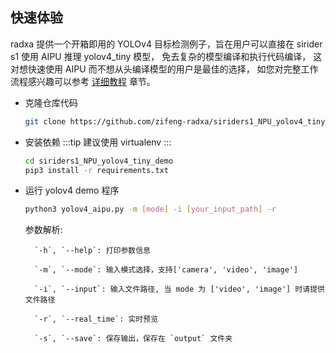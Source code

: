 ## 快速体验
radxa 提供一个开箱即用的 YOLOv4 目标检测例子，旨在用户可以直接在 sirider s1 使用 AIPU 推理 yolov4_tiny 模型，
免去复杂的模型编译和执行代码编译， 这对想快速使用 AIPU 而不想从头编译模型的用户是最佳的选择，
如您对完整工作流程感兴趣可以参考 [详细教程](#详细教程) 章节。

- 克隆仓库代码
    ```bash
    git clone https://github.com/zifeng-radxa/siriders1_NPU_yolov4_tiny_demo.git
    ```

- 安装依赖
    :::tip
    建议使用 virtualenv
    :::
    
    ```bash
    cd siriders1_NPU_yolov4_tiny_demo
    pip3 install -r requirements.txt
    ```

- 运行 yolov4 demo 程序
    ```bash
    python3 yolov4_aipu.py -m [mode] -i [your_input_path] -r 
    ```
    参数解析:
    
        `-h`, `--help`: 打印参数信息
 
        `-m`, `--mode`: 输入模式选择，支持['camera', 'video', 'image']

        `-i`, `--input`: 输入文件路径, 当 mode 为 ['video', 'image'] 时请提供文件路径 

        `-r`, `--real_time`: 实时预览

        `-s`, `--save`: 保存输出，保存在 `output` 文件夹
